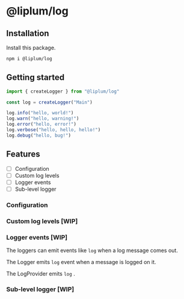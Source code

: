 # @liplum/log

## Installation

Install this package.

```bash
npm i @liplum/log
```

## Getting started

```js
import { createLogger } from "@liplum/log"

const log = createLogger("Main")

log.info("hello, world!")
log.warn("hello, warning!")
log.error("hello, error!")
log.verbose("hello, hello, hello!")
log.debug("hello, bug!")
```

## Features

- [ ] Configuration
- [ ] Custom log levels
- [ ] Logger events
- [ ] Sub-level logger

### Configuration

### Custom log levels [WIP]

### Logger events [WIP]

The loggers can emit events like `log` when a log message comes out.

The Logger emits `log` event when a message is logged on it.

The LogProvider emits `log` .

### Sub-level logger [WIP]
